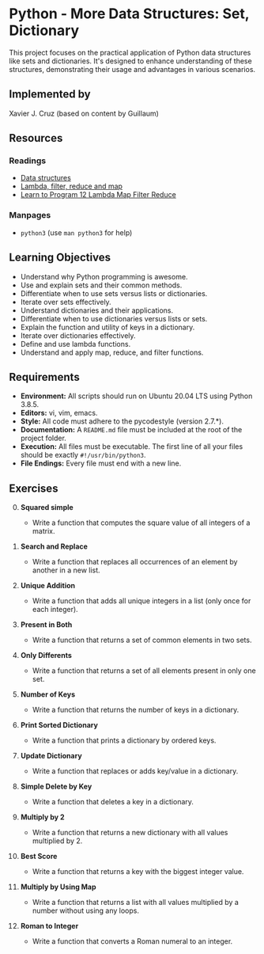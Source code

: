 # Python - More Data Structures: Set, Dictionary

This project focuses on the practical application of Python data structures like sets and dictionaries. It's designed to enhance understanding of these structures, demonstrating their usage and advantages in various scenarios.

## Implemented by
Xavier J. Cruz (based on content by Guillaum)

## Resources

### Readings

- [Data structures](https://docs.python.org/3/tutorial/datastructures.html)
- [Lambda, filter, reduce and map](https://realpython.com/python-lambda/)
- [Learn to Program 12 Lambda Map Filter Reduce](https://www.youtube.com/watch?v=1S8g_mep6ME)

### Manpages

- `python3` (use `man python3` for help)

## Learning Objectives

- Understand why Python programming is awesome.
- Use and explain sets and their common methods.
- Differentiate when to use sets versus lists or dictionaries.
- Iterate over sets effectively.
- Understand dictionaries and their applications.
- Differentiate when to use dictionaries versus lists or sets.
- Explain the function and utility of keys in a dictionary.
- Iterate over dictionaries effectively.
- Define and use lambda functions.
- Understand and apply map, reduce, and filter functions.

## Requirements

- **Environment:** All scripts should run on Ubuntu 20.04 LTS using Python 3.8.5.
- **Editors:** vi, vim, emacs.
- **Style:** All code must adhere to the pycodestyle (version 2.7.*).
- **Documentation:** A `README.md` file must be included at the root of the project folder.
- **Execution:** All files must be executable. The first line of all your files should be exactly `#!/usr/bin/python3`.
- **File Endings:** Every file must end with a new line.

## Exercises
0. **Squared simple**
    - Write a function that computes the square value of all integers of a matrix.

1. **Search and Replace**
   - Write a function that replaces all occurrences of an element by another in a new list.

2. **Unique Addition**
   - Write a function that adds all unique integers in a list (only once for each integer).

3. **Present in Both**
   - Write a function that returns a set of common elements in two sets.

4. **Only Differents**
   - Write a function that returns a set of all elements present in only one set.

5. **Number of Keys**
   - Write a function that returns the number of keys in a dictionary.

6. **Print Sorted Dictionary**
   - Write a function that prints a dictionary by ordered keys.

7. **Update Dictionary**
   - Write a function that replaces or adds key/value in a dictionary.

8. **Simple Delete by Key**
   - Write a function that deletes a key in a dictionary.

9. **Multiply by 2**
   - Write a function that returns a new dictionary with all values multiplied by 2.

10. **Best Score**
    - Write a function that returns a key with the biggest integer value.

11. **Multiply by Using Map**
    - Write a function that returns a list with all values multiplied by a number without using any loops.

12. **Roman to Integer**
    - Write a function that converts a Roman numeral to an integer.



